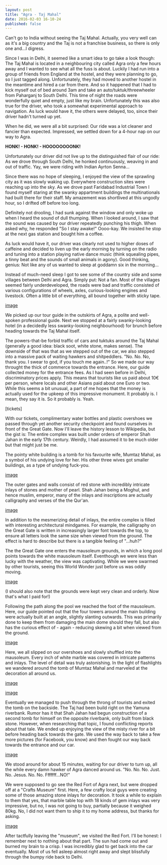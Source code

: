 ```yaml
---
layout: post
title: "Agra - Taj Mahal"
date: 2016-02-03 16-10-24
published: false
---
```


Can't go to India without seeing the Taj Mahal. Actually, you very well can as it's a big country and the Taj is not a franchise business, so there is only one and...I digress.

Since I was in Delhi, it seemed like a smart idea to go take a look though: The Taj Mahal is located in a neighbouring city called Agra only a few hours away and I wanted to see what all the fuss is about. Luckily I had run into a group of friends from England at the hostel, and they were planning to go, so I just tagged along. Unfortunately, they had moved to another hostel in the meantime and hired a car from there. And so it happened that I had to kick myself out of bed around 3am and take an auto/tuktuk/threewheeler from Paharganj to South Delhi. This time of night the roads were wonderfully quiet and empty, just like my brain. Unfortunately this was also true for the driver, who took a somewhat experimental approach to navigation. As luck would have it, the others were delayed, too, since their driver hadn't turned up yet.

When he did, we were all a bit surprised: Our ride was a lot cleaner and fancier than expected. Impressed, we settled down for a 4-hour nap on our way to Agra.

**HONK! - HONK! - HOOOOOOOONK!**

Unfortunately our driver did not live up to the distinguished flair of our ride: As we drove through South Delhi, he honked continuously, weaving in and out of traffic. Yay, we were riding with Indian Ayrton Senna...

Since there was no hope of sleeping, I enjoyed the view of the sprawling city as it was slowly waking up. Everywhere construction sites were reaching up into the sky. As we drove past Faridabad Industrial Town I found myself staring at the swanky appartment buildings the multinationals had built there for their staff. My amazement was shortlived at this ungodly hour, so I drifted off before too long.

Definitely not drooling, I had sunk against the window and only woke up when I heard the sound of dull thumping. When I looked around, I saw that the sound was caused by our driver repeatedly punching his thigh. When asked why, he responded "So I stay awake!" Oooo-kay. We insisted he stop at the next gas station and bought him a coffee.

As luck would have it, our driver was clearly not used to higher doses of caffeine and decided to liven up the early morning by turning on the radio and tuning into a station playing native dance music (think squealing pipes, a tinny beat and the sounds of small animals in agony). Good thinking, genius: Not like any of us wanted to sleep at goddamn six in the morning...

Instead of much-need sleep I got to see some of the country side and some villages between Delhi and Agra. Simply put: Not a fan. Most of the villages seemed fairly underdeveloped, the roads were bad and traffic consisted of various configurations of wheels, axles, curious-looking engines and livestock. Often a little bit of everything, all bound together with sticky tape.

[image](http://escapingsloth.com/pics/IMG_20150801_081926.jpg)

We picked up our tour guide in the outskirts of Agra, a polite and well-spoken professional guide. Next we stopped at a fairly swanky-looking hotel (in a decidedly less swanky-looking neighbourhood) for brunch before heading towards the Taj Mahal itself.

The powers-that-be forbid traffic of cars and tuktuks around the Taj Mahal (generally a good idea: black soot, white stone, makes sense). The downside of that was that as we stepped out of the car, we also stepped into a massive pack of waiting hawkers and shitpeddlers. "No. No. No, thank you. I swear to god, if you touch me again..!" So we made our way throught the thick of commerce towards the entrance. Here, our guide collected money for the entrance fees. As I had seen before in Delhi, discriminatory prices apply. This means that tourists like us paid about 10€ per person, where locals and other Asians paid about one Euro or two. While this seems a bit unusual, a part of me hopes that the money is actually used for the upkeep of this impressive monument. It probably is. I mean, they say it is. So it probably is. Yeah.

[tickets]

With our tickets, complimentary water bottles and plastic overshoes we passed through yet another security checkpoint and found ourselves in front of the Great Gate. Now I'll leave the history lesson to Wikipedia, but the gist is: The entire complex was built under orders of emperor Shah Jahan in the early 17th century. Weirdly, I had assumed it to be much older but that might just be me.

The pointy white building is a tomb for his favourite wife, Mumtaz Mahal, as a symbol of his undying love for her. His other three wives got smaller buildings, as a type of undying fuck-you.

[image](http://escapingsloth.com/pics/IMG_20150801_084753.jpg)

The outer gates and walls consist of red stone with incredibly intricate inlays of stones and mother of pearl. Shah Jahan being a Moghul, and hence muslim, emperor, many of the inlays and inscriptions are actually calligraphy and verses of the the Qur'an.

[image](http://escapingsloth.com/pics/IMG_20150801_085144.jpg)


In addition to the mesmerizing detail of inlays, the entire complex is filled with interesting architectural mindgames. For example, the calligraphy on the Great Gate is written in increasingly larger font towards the top, to ensure all letters look the same size when viewed from the ground. The effect is hard to describe but there is a tangible feeling of "...huh?"

The the Great Gate one enters the mausoleum grounds, in which a long pool points towards the white mausoleum itself. Eventhough we were less than lucky with the weather, the view was captivating. While we were swarmed by other tourists, seeing this World Wonder just before us was oddly moving. 

[image](http://escapingsloth.com/pics/IMG_20150801_085404.jpg)


(I should also note that the grounds were kept very clean and orderly. Now that's what I paid for!)

Following the path along the pool we reached the foot of the mausoleum. Here, our guide pointed out that the four towers around the main building were actually built at an angle, slightly slanting outwards. This was primarily done to keep them from damaging the main dome should they fall, but also has the curious effect of - again - reducing skewing a bit when viewed from the ground.

[image](http://escapingsloth.com/pics/IMG_20150801_090529.jpg)


Here, we all slipped on our overshoes and slowly shuffled into the mausoleum. Every inch of white marble was covered in intricate patterns and inlays. The level of detail was truly astonishing. In the light of flashlights we wandered around the tomb of Mumtaz Mahal and marveled at the decoration all around us. 

[image](http://escapingsloth.com/pics/IMG_20150801_091650.jpg)

[image](http://escapingsloth.com/pics/IMG_20150801_092039.jpg)


Eventually we managed to push through the throng of tourists and exited the tomb on the backside. The Taj had been build right on the Yamuna riverbank. Rumor has it that Shah Jahan had begun construction of a second tomb for himself on the opposite riverbank, only built from black stone. However, when researching that topic, I found conflicting reports about that tale. We ended up enjoying the view of the misty river for a bit before heading back towards the gate. We used the way back to take a few more pictures (for Facebook, you know) and then fought our way back towards the entrance and our car.

[image](http://escapingsloth.com/pics/IMG_20150801_094630.jpg)

We stood around for about 15 minutes, waiting for our driver to turn up, all the while every damn hawker of Agra danced around us. "No. No. No. Just. No. Jesus. No. No. Fffffff...NO!"

We were supposed to go see the Red Fort of Agra next, but were dropped off at a "Crafts Museum" first. Here, a few crafty local guys were creating some of those amazing stone inlays for decoration. It took a while to explain to them that yes, that marble table top with 18 kinds of gem inlays was very impressive, but no, I was not going to buy, partially because it weighed 80kg. No, I did not want them to ship it to my home address, but thanks for asking.

[image](http://escapingsloth.com/pics/IMG_20150801_111654.jpg)

After tactfully leaving the "museum", we visited the Red Fort. I'll be honest: I remember next to nothing about that part. The sun had come out and burned my brain to a crisp. I was incredibly glad to get back into the car eventually. Most of us fell asleep almost right away and slept blissfully through the bumpy ride back to Delhi.






